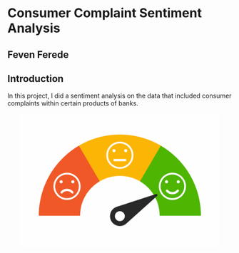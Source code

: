 # Consumer Complaint Sentiment Analysis
## Feven Ferede

## Introduction
In this project, I did a sentiment analysis on the data that included consumer complaints within certain products of banks. 
<div align = "center">
<img src = "Images/Sentimen Analysis Pic.jpg" width = "450")>
</div>
